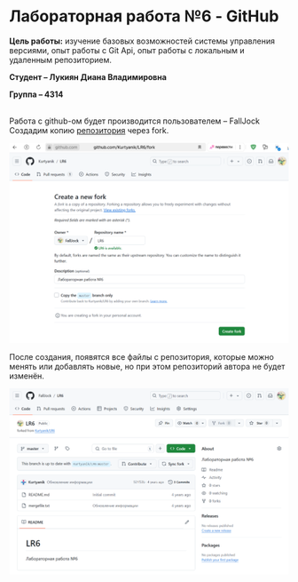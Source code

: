 # Лабораторная работа №6 - GitHub

__Цель работы:__ изучение базовых возможностей системы управления версиями, опыт работы с Git Api, опыт работы с локальным и удаленным репозиторием.

__Студент – Лукиян Диана Владимировна__

__Группа – 4314__

\
Работа с github-ом будет производится пользователем – FallJock\
Создадим копию [репозитория](https://github.com/Kurtyanik/LR6) через fork.

![создание форка/клона репозитория задания](images/lab6_014.png)

После создания, появятся все файлы с репозитория, которые можно менять или добавлять новые, но при этом репозиторий автора не будет изменён.

![копия репозитория](images/lab6_015.png)




